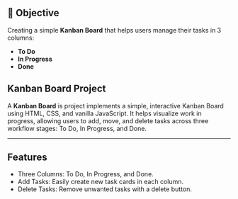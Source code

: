 ## 🎯 Objective

Creating a simple **Kanban Board** that helps users manage their tasks in 3 columns:
- **To Do**
- **In Progress**  
- **Done**

## Kanban Board Project

A **Kanban Board** is project implements a simple, interactive Kanban Board using HTML, CSS, and vanilla JavaScript. It helps visualize work in progress, allowing users to add, move, and delete tasks across three workflow stages: To Do, In Progress, and Done.

---

## Features

- Three Columns: To Do, In Progress, and Done.
- Add Tasks: Easily create new task cards in each column.
- Delete Tasks: Remove unwanted tasks with a delete button.
  
